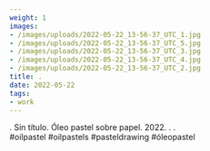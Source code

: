 ```yaml
---
weight: 1
images:
- /images/uploads/2022-05-22_13-56-37_UTC_1.jpg
- /images/uploads/2022-05-22_13-56-37_UTC_5.jpg
- /images/uploads/2022-05-22_13-56-37_UTC_3.jpg
- /images/uploads/2022-05-22_13-56-37_UTC_4.jpg
- /images/uploads/2022-05-22_13-56-37_UTC_2.jpg
title: .
date: 2022-05-22
tags:
- work
---
```


.
Sin título.
Óleo pastel sobre papel.
2022.
.
.
#oilpastel #oilpastels #pasteldrawing #óleopastel
